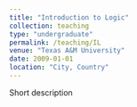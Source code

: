 ```yaml
---
title: "Introduction to Logic"
collection: teaching
type: "undergraduate"
permalink: /teaching/IL
venue: "Texas A&M University"
date: 2009-01-01
location: "City, Country"
---
```

Short description

